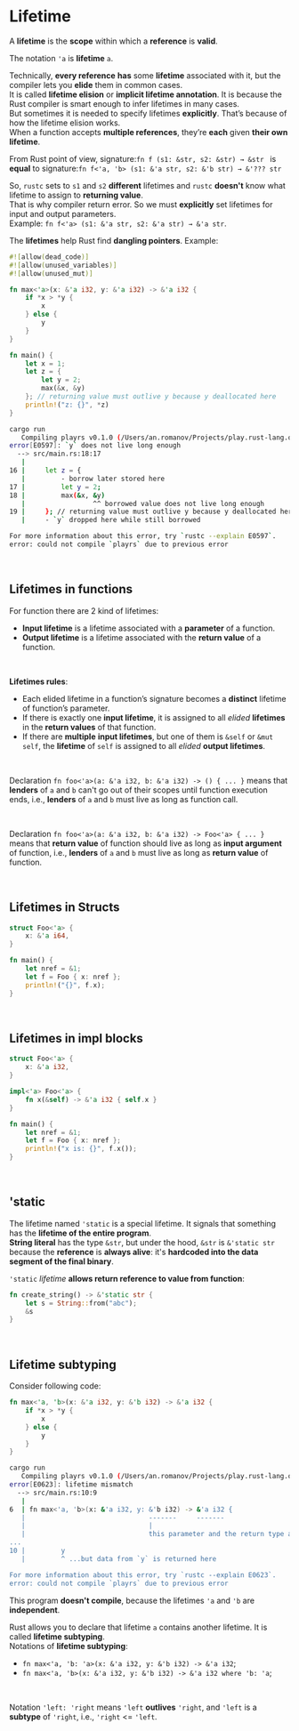# Lifetime
A **lifetime** is the **scope** within which a **reference** is **valid**.<br>

The notation ``'a`` is **lifetime** ``a``.<br>

Technically, **every reference** **has** some **lifetime** associated with it, but the compiler lets you **elide** them in common cases.<br>
It is called **lifetime elision** or **implicit lifetime annotation**. It is because the Rust compiler is smart enough to infer lifetimes in many cases.<br>
But sometimes it is needed to specify lifetimes **explicitly**. That’s because of how the lifetime elision works.<br>
When a function accepts **multiple references**, they’re **each** given **their own lifetime**.<br>

From Rust point of view, signature:``fn f (s1: &str, s2: &str) → &str `` is **equal** to signature:``fn f<'a, 'b> (s1: &'a str, s2: &'b str) → &'??? str``<br>

So, `rustc` sets to ``s1`` and ``s2`` **different** lifetimes and `rustc` **doesn't** know what lifetime to assign to **returning value**.<br>
That is why compiler return error. So we must **explicitly** set lifetimes for input and output parameters.<br>
Example: ``fn f<'a> (s1: &'a str, s2: &'a str) → &'a str``.<br>

The **lifetimes** help Rust find **dangling pointers**. Example:<br>
```Rust
#![allow(dead_code)]
#![allow(unused_variables)]
#![allow(unused_mut)]

fn max<'a>(x: &'a i32, y: &'a i32) -> &'a i32 {
    if *x > *y {
        x
    } else {
        y
    }
}

fn main() {
    let x = 1;
    let z = {
        let y = 2;
        max(&x, &y)
    }; // returning value must outlive y because y deallocated here
    println!("z: {}", *z)
}
```

```bash
cargo run
   Compiling playrs v0.1.0 (/Users/an.romanov/Projects/play.rust-lang.org)
error[E0597]: `y` does not live long enough
  --> src/main.rs:18:17
   |
16 |     let z = {
   |         - borrow later stored here
17 |         let y = 2;
18 |         max(&x, &y)
   |                 ^^ borrowed value does not live long enough
19 |     }; // returning value must outlive y because y deallocated here
   |     - `y` dropped here while still borrowed

For more information about this error, try `rustc --explain E0597`.
error: could not compile `playrs` due to previous error
```

<br>

## Lifetimes in functions
For function there are 2 kind of lifetimes:
- **Input lifetime** is a lifetime associated with a **parameter** of a function. 
- **Output lifetime** is a lifetime associated with the **return value** of a function.

<br>

**Lifetimes rules**:
- Each elided lifetime in a function’s signature becomes a **distinct** lifetime of function’s parameter.
- If there is exactly one **input lifetime**, it is assigned to all *elided* **lifetimes** in the **return values** of that function.
- If there are **multiple** **input lifetimes**, but one of them is ``&self`` or ``&mut self``, the **lifetime** of ``self`` is assigned to all *elided* **output lifetimes**.

<br>

Declaration `fn foo<'a>(a: &'a i32, b: &'a i32) -> () { ... }` means that **lenders** of `a` and `b` can't go out of their scopes until function execution ends, i.e., **lenders** of `a` and `b` must live as long as function call.

<br>

Declaration `fn foo<'a>(a: &'a i32, b: &'a i32) -> Foo<'a> { ... }` means that **return value** of function should live as long as **input argument** of function, i.e., **lenders** of `a` and `b` must live as long as **return value** of function.

<br>

## Lifetimes in Structs
```Rust
struct Foo<'a> {
    x: &'a i64,
}

fn main() {
    let nref = &1;
    let f = Foo { x: nref };
    println!("{}", f.x);
}
```

<br>

## Lifetimes in impl blocks
```Rust
struct Foo<'a> {
    x: &'a i32,
}

impl<'a> Foo<'a> {
    fn x(&self) -> &'a i32 { self.x }
}

fn main() {
    let nref = &1;
    let f = Foo { x: nref };
    println!("x is: {}", f.x());
}
```

<br>

## 'static
The lifetime named ``'static`` is a special lifetime. It signals that something has the **lifetime of the entire program**.<br>
**String literal** has the type ``&str``, but under the hood, ``&str`` is ``&'static str`` because the **reference** is **always alive**: it's **hardcoded into the data segment of the final binary**.

``'static`` *lifetime* **allows return reference to value from function**:
```Rust
fn create_string() -> &'static str {
    let s = String::from("abc");
    &s
}
```

<br>

## Lifetime subtyping
Consider following code:
```Rust
fn max<'a, 'b>(x: &'a i32, y: &'b i32) -> &'a i32 {
    if *x > *y {
        x
    } else {
        y
    }
}
```

```bash
cargo run
   Compiling playrs v0.1.0 (/Users/an.romanov/Projects/play.rust-lang.org)
error[E0623]: lifetime mismatch
  --> src/main.rs:10:9
   |
6  | fn max<'a, 'b>(x: &'a i32, y: &'b i32) -> &'a i32 {
   |                               -------     -------
   |                               |
   |                               this parameter and the return type are declared with different lifetimes...
...
10 |         y
   |         ^ ...but data from `y` is returned here

For more information about this error, try `rustc --explain E0623`.
error: could not compile `playrs` due to previous error
```

This program **doesn't compile**, because the lifetimes ``'a`` and ``'b`` are **independent**.<br>

Rust allows you to declare that lifetime ``a`` contains another lifetime. It is called **lifetime subtyping**.<br>
Notations of **lifetime subtyping**:<br>
- ``fn max<'a, 'b: 'a>(x: &'a i32, y: &'b i32) -> &'a i32``;
- ``fn max<'a, 'b>(x: &'a i32, y: &'b i32) -> &'a i32 where 'b: 'a``;

<br>

Notation ``'left: 'right`` means ``'left`` **outlives** ``'right``, and ``'left`` is a **subtype** of ``'right``, i.e., ``'right`` <= ``'left``.
